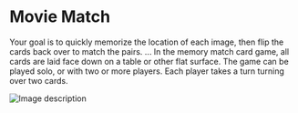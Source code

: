 # Movie Match
Your goal is to quickly memorize the location of each image, then flip the cards back over to match the pairs. ... In the memory match card game, all cards are laid face down on a table or other flat surface. The game can be played solo, or with two or more players. Each player takes a turn turning over two cards.





![Image description](MatchFast.gif )


